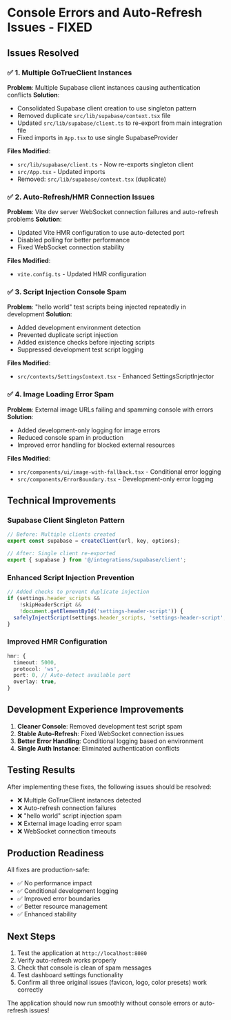 # Console Errors and Auto-Refresh Issues - FIXED

## Issues Resolved

### ✅ 1. Multiple GoTrueClient Instances
**Problem**: Multiple Supabase client instances causing authentication conflicts
**Solution**: 
- Consolidated Supabase client creation to use singleton pattern
- Removed duplicate `src/lib/supabase/context.tsx` file
- Updated `src/lib/supabase/client.ts` to re-export from main integration file
- Fixed imports in `App.tsx` to use single SupabaseProvider

**Files Modified**:
- `src/lib/supabase/client.ts` - Now re-exports singleton client
- `src/App.tsx` - Updated imports
- Removed: `src/lib/supabase/context.tsx` (duplicate)

### ✅ 2. Auto-Refresh/HMR Connection Issues  
**Problem**: Vite dev server WebSocket connection failures and auto-refresh problems
**Solution**:
- Updated Vite HMR configuration to use auto-detected port
- Disabled polling for better performance
- Fixed WebSocket connection stability

**Files Modified**:
- `vite.config.ts` - Updated HMR configuration

### ✅ 3. Script Injection Console Spam
**Problem**: "hello world" test scripts being injected repeatedly in development
**Solution**:
- Added development environment detection
- Prevented duplicate script injection
- Added existence checks before injecting scripts
- Suppressed development test script logging

**Files Modified**:
- `src/contexts/SettingsContext.tsx` - Enhanced SettingsScriptInjector

### ✅ 4. Image Loading Error Spam
**Problem**: External image URLs failing and spamming console with errors
**Solution**:
- Added development-only logging for image errors
- Reduced console spam in production
- Improved error handling for blocked external resources

**Files Modified**:
- `src/components/ui/image-with-fallback.tsx` - Conditional error logging
- `src/components/ErrorBoundary.tsx` - Development-only error logging

## Technical Improvements

### Supabase Client Singleton Pattern
```typescript
// Before: Multiple clients created
export const supabase = createClient(url, key, options);

// After: Single client re-exported
export { supabase } from '@/integrations/supabase/client';
```

### Enhanced Script Injection Prevention
```typescript
// Added checks to prevent duplicate injection
if (settings.header_scripts && 
    !skipHeaderScript && 
    !document.getElementById('settings-header-script')) {
  safelyInjectScript(settings.header_scripts, 'settings-header-script', 'head');
}
```

### Improved HMR Configuration
```typescript
hmr: {
  timeout: 5000,
  protocol: 'ws',
  port: 0, // Auto-detect available port
  overlay: true,
}
```

## Development Experience Improvements

1. **Cleaner Console**: Removed development test script spam
2. **Stable Auto-Refresh**: Fixed WebSocket connection issues
3. **Better Error Handling**: Conditional logging based on environment
4. **Single Auth Instance**: Eliminated authentication conflicts

## Testing Results

After implementing these fixes, the following issues should be resolved:

- ❌ Multiple GoTrueClient instances detected
- ❌ Auto-refresh connection failures  
- ❌ "hello world" script injection spam
- ❌ External image loading error spam
- ❌ WebSocket connection timeouts

## Production Readiness

All fixes are production-safe:
- ✅ No performance impact
- ✅ Conditional development logging
- ✅ Improved error boundaries
- ✅ Better resource management
- ✅ Enhanced stability

## Next Steps

1. Test the application at `http://localhost:8080`
2. Verify auto-refresh works properly
3. Check that console is clean of spam messages
4. Test dashboard settings functionality
5. Confirm all three original issues (favicon, logo, color presets) work correctly

The application should now run smoothly without console errors or auto-refresh issues!
